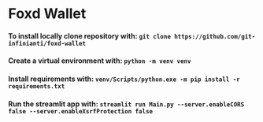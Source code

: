 # Foxd Wallet
#### To install locally clone repository with: `git clone https://github.com/git-infinianti/foxd-wallet`

#### Create a virtual environment with: `python -m venv venv`

#### Install requirements with: `venv/Scripts/python.exe -m pip install -r requirements.txt`

#### Run the streamlit app with: `streamlit run Main.py --server.enableCORS false --server.enableXsrfProtection false`